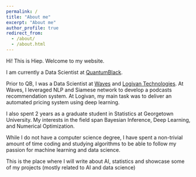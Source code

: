 ```yaml
---
permalink: /
title: "About me"
excerpt: "About me"
author_profile: true
redirect_from: 
  - /about/
  - /about.html
---
```


Hi! This is Hiep. Welcome to my website. 

I am currently a Data Scientist at [QuantumBlack](https://www.quantumblack.com/).

Prior to QB, I was a Data Scientist at [Waves](https://www.crunchbase.com/organization/waves-vietnam-podcasts) and [Logivan Technologies](https://www.logivan.com/). At Waves, I leveraged NLP and Siamese network to develop a podcasts recommendation system. At Logivan, my main task was to deliver an automated pricing system using deep learning. 

I also spent 2 years as a graduate student in Statistics at Georgetown University. My interests in the field span Bayesian Inference, Deep Learning, and Numerical Optimization. 

While I do not have a computer science degree, I have spent a non-trivial amount of time coding and studying algorithms to be able to follow my passion for machine learning and data science.

This is the place where I will write about AI, statistics and showcase some of my projects (mostly related to AI and data science)

